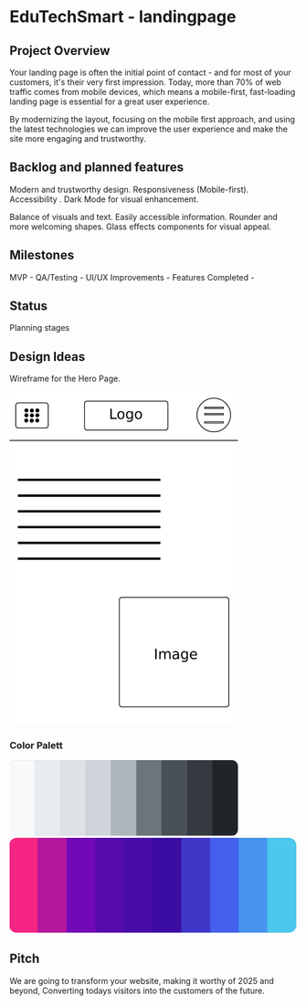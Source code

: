 # EduTechSmart - landingpage

## Project Overview

Your landing page is often the initial point of contact - and for most of your customers, it's their very first impression.
Today, more than 70% of web traffic comes from mobile devices, which means a mobile-first, fast-loading landing page is essential for a great user experience.

By modernizing the layout, focusing on the mobile first approach, and using the latest technologies we can improve the user experience and make the site more engaging and trustworthy.


## Backlog and planned features

Modern and trustworthy design.
Responsiveness (Mobile-first).
Accessibility .
Dark Mode for visual enhancement.
<!-- Color Blind mode -->
Balance of visuals and text.
Easily accessible information.
Rounder and more welcoming shapes.
Glass effects components for visual appeal.

## Milestones

MVP - 
QA/Testing - 
UI/UX Improvements - 
Features Completed - 

## Status

Planning stages

## Design Ideas

Wireframe for the Hero Page.

<img src="assets/images/Wireframe.png" width="400">

### Color Palett

<img src="assets/images/Light Steel Color Swatch.png" width="400">

<img src="assets/images/Purple Raindrop Color Swatch.png" widht="400">

## Pitch

We are going to transform your website, making it worthy of 2025 and beyond, 
Converting todays visitors into the customers of the future.


<!-- README – ska minst innehålla:
• Kort sammanfattning av projektet och vad ni vill uppnå.
• Backlog och planerade features (lista med issues/milestones kopplade).
• Färgschema och designidéer (t.ex. screenshots, färgpalett, skisser).
• Status (vad som är klart, vad som pågår, vad som kommer sen).
• Pitch – varför ert upplägg är rätt för Edutechsmart.

Tänk hela tiden att README är det första Matti ser – den ska vara tydlig, snygg och lockande. -->